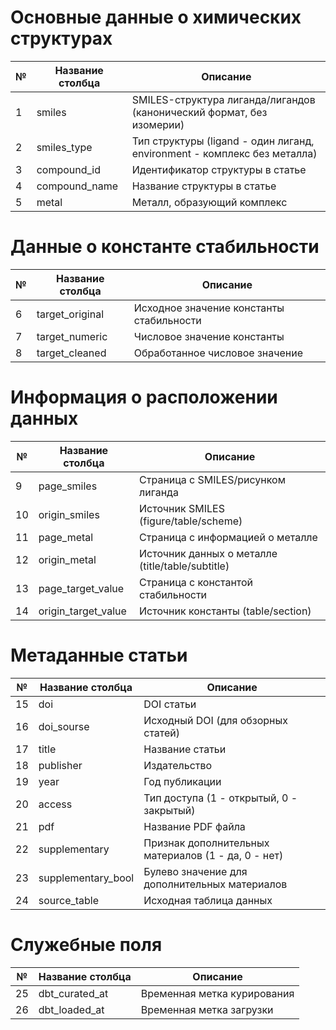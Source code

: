 # Основные данные о химических структурах
| № | Название столбца | Описание |
|---|-----------------|-----------|
| 1 | smiles | SMILES-структура лиганда/лигандов (канонический формат, без изомерии) |
| 2 | smiles_type | Тип структуры (ligand - один лиганд, environment - комплекс без металла) |
| 3 | compound_id | Идентификатор структуры в статье |
| 4 | compound_name | Название структуры в статье |
| 5 | metal | Металл, образующий комплекс |

# Данные о константе стабильности
| № | Название столбца | Описание |
|---|-----------------|-----------|
| 6 | target_original | Исходное значение константы стабильности |
| 7 | target_numeric | Числовое значение константы |
| 8 | target_cleaned | Обработанное числовое значение |

# Информация о расположении данных
| № | Название столбца | Описание |
|---|-----------------|-----------|
| 9 | page_smiles | Страница с SMILES/рисунком лиганда |
| 10 | origin_smiles | Источник SMILES (figure/table/scheme) |
| 11 | page_metal | Страница с информацией о металле |
| 12 | origin_metal | Источник данных о металле (title/table/subtitle) |
| 13 | page_target_value | Страница с константой стабильности |
| 14 | origin_target_value | Источник константы (table/section) |

# Метаданные статьи
| № | Название столбца | Описание |
|---|-----------------|-----------|
| 15 | doi | DOI статьи |
| 16 | doi_sourse | Исходный DOI (для обзорных статей) |
| 17 | title | Название статьи |
| 18 | publisher | Издательство |
| 19 | year | Год публикации |
| 20 | access | Тип доступа (1 - открытый, 0 - закрытый) |
| 21 | pdf | Название PDF файла |
| 22 | supplementary | Признак дополнительных материалов (1 - да, 0 - нет) |
| 23 | supplementary_bool | Булево значение для дополнительных материалов |
| 24 | source_table | Исходная таблица данных |

# Служебные поля
| №   | Название столбца | Описание                    |
| --- | ---------------- | --------------------------- |
| 25  | dbt_curated_at   | Временная метка курирования |
| 26  | dbt_loaded_at    | Временная метка загрузки    |